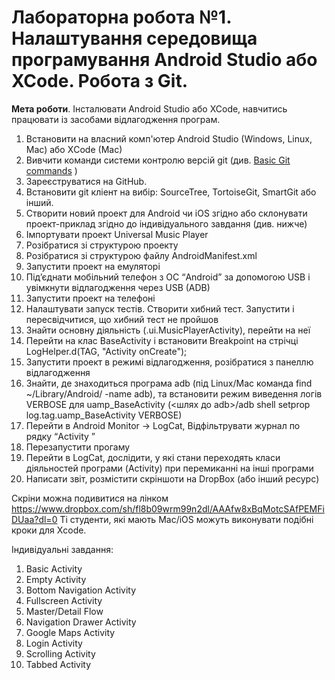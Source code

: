 # Лабораторна робота №1. Налаштування середовища програмування Android Studio або XCode. Робота з Git.

**Мета роботи**. Інсталювати Android Studio або  XCode, навчитись працювати із засобами відлагодження програм.

1. Встановити на власний комп'ютер Android Studio (Windows, Linux, Mac) або XСode (Mac)
1. Вивчити команди системи контролю версій git (див. [Basic Git commands](https://confluence.atlassian.com/bitbucketserver/basic-git-commands-776639767.html) )
1. Зареєструватися на GitHub.
1. Встановити git кліент на вибір: SourceTree, TortoiseGit, SmartGit або інший.
1. Створити новий проект для Android чи iOS згідно або склонувати проект-приклад згідно до індивідуального завдання (див. нижче)
1. Імпортувати проект Universal Music Player
1. Розібратися зі структурою проекту
1. Розібратися зі структурою файлу AndroidManifest.xml
1. Запустити проект на емуляторі
1. Під’єднати мобільний телефон з ОС “Android” за допомогою USB і увімкнути відлагодження через USB (ADB)
1. Запустити проект на телефоні
1. Налаштувати запуск тестів. Створити хибний тест. Запустити і пересвідчитися, що хибний тест не пройшов
1. Знайти основну діяльність (.ui.MusicPlayerActivity), перейти на неї
1. Перейти на клас BaseActivity і встановити Breakpoint на стрічці LogHelper.d(TAG, "Activity onCreate");
1. Запустити проект в режимі відлагодження, розібратися з панеллю відлагодження
1. Знайти, де знаходиться програма adb (під Linux/Mac команда find ~/Library/Android/ -name adb), та встановити режим виведення логів VERBOSE для uamp_BaseActivity (<шлях до adb>/adb shell setprop log.tag.uamp_BaseActivity VERBOSE)
1. Перейти в Android Monitor →  LogCat, Відфільтрувати журнал по рядку “Activity ”
1. Перезапустити прогаму
1. Перейти в LogCat, дослідити, у які стани переходять класи діяльностей програми (Activity) при перемиканні на інші програми
1. Написати звіт, розмістити скріншоти на DropBox (або інший ресурс) 

Скріни можна подивитися на лінком
https://www.dropbox.com/sh/fl8b09wrm99n2dl/AAAfw8xBqMotcSAfPEMFiDUaa?dl=0
Ті студенти, які мають Mac/iOS можуть виконувати подібні кроки для Xсode.


Індивідуальні завдання:
1. Basic Activity
2. Empty Activity
3. Bottom Navigation Activity
4. Fullscreen Activity
5. Master/Detail Flow
6. Navigation Drawer Activity
7. Google Maps Activity
8. Login Activity
9. Scrolling Activity
10. Tabbed Activity
